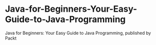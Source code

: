 # Java-for-Beginners-Your-Easy-Guide-to-Java-Programming
Java for Beginners: Your Easy Guide to Java Programming, published by Packt
